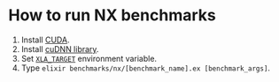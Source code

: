 # How to run NX benchmarks

1. Install [CUDA](https://developer.nvidia.com/cuda-downloads).
2. Install [cuDNN library](https://developer.nvidia.com/cudnn).
3. Set [`XLA_TARGET`](https://github.com/elixir-nx/xla#xla_target) environment variable.
4. Type `elixir benchmarks/nx/[benchmark_name].ex [benchmark_args]`.